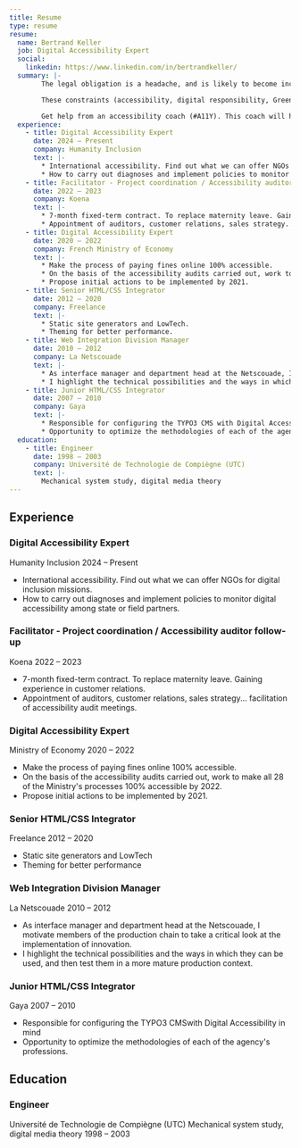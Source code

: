 ```yaml
---
title: Resume
type: resume
resume: 
  name: Bertrand Keller
  job: Digital Accessibility Expert
  social: 
    linkedin: https://www.linkedin.com/in/bertrandkeller/
  summary: |-
        The legal obligation is a headache, and is likely to become increasingly restrictive. 

        These constraints (accessibility, digital responsibility, GreenIT, security, data protection, etc.) are designed to drive digital services upmarket. How do you establish this strategy?  

        Get help from an accessibility coach (#A11Y). This coach will help you to understand the legal texts more clearly, keep an eye on think tanks to anticipate new constraints, or train your teams to become autonomous.
  experience:
    - title: Digital Accessibility Expert
      date: 2024 – Present
      company: Humanity Inclusion
      text: |-
        * International accessibility. Find out what we can offer NGOs for digital inclusion missions.
        * How to carry out diagnoses and implement policies to monitor digital accessibility among state or field partners.
    - title: Facilitator - Project coordination / Accessibility auditor follow-up
      date: 2022 – 2023 
      company: Koena
      text: |-    
        * 7-month fixed-term contract. To replace maternity leave. Gaining experience in customer relations.
        * Appointment of auditors, customer relations, sales strategy... facilitation of accessibility audit meetings.
    - title: Digital Accessibility Expert
      date: 2020 – 2022 
      company: French Ministry of Economy
      text: |-
        * Make the process of paying fines online 100% accessible.
        * On the basis of the accessibility audits carried out, work to make all 28 of the Ministry's processes 100% accessible by 2022.
        * Propose initial actions to be implemented by 2021.
    - title: Senior HTML/CSS Integrator
      date: 2012 – 2020 
      company: Freelance
      text: |-
        * Static site generators and LowTech.
        * Theming for better performance.
    - title: Web Integration Division Manager
      date: 2010 – 2012 
      company: La Netscouade
      text: |-
        * As interface manager and department head at the Netscouade, I motivate members of the production chain to take a critical look at the implementation of innovation.
        * I highlight the technical possibilities and the ways in which they can be used, and then test them in a more mature production context.
    - title: Junior HTML/CSS Integrator
      date: 2007 – 2010
      company: Gaya
      text: |-
        * Responsible for configuring the TYPO3 CMS with Digital Accessibility in mind.
        * Opportunity to optimize the methodologies of each of the agency's professions.
  education:
    - title: Engineer 
      date: 1998 – 2003 
      company: Université de Technologie de Compiègne (UTC) 
      text: |-
        Mechanical system study, digital media theory 
---
```


Experience
----------

### Digital Accessibility Expert

Humanity Inclusion 2024 – Present

*   International accessibility. Find out what we can offer NGOs for digital inclusion missions.
*   How to carry out diagnoses and implement policies to monitor digital accessibility among state or field partners.

### Facilitator - Project coordination / Accessibility auditor follow-up

Koena 2022 – 2023

*   7-month fixed-term contract. To replace maternity leave. Gaining experience in customer relations.
*   Appointment of auditors, customer relations, sales strategy... facilitation of accessibility audit meetings.

### Digital Accessibility Expert

Ministry of Economy 2020 – 2022

*   Make the process of paying fines online 100% accessible.
*   On the basis of the accessibility audits carried out, work to make all 28 of the Ministry's processes 100% accessible by 2022.
*   Propose initial actions to be implemented by 2021.

### Senior HTML/CSS Integrator

Freelance 2012 – 2020

*   Static site generators and LowTech
*   Theming for better performance

### Web Integration Division Manager

La Netscouade 2010 – 2012

*   As interface manager and department head at the Netscouade, I motivate members of the production chain to take a critical look at the implementation of innovation.
*   I highlight the technical possibilities and the ways in which they can be used, and then test them in a more mature production context.

### Junior HTML/CSS Integrator

Gaya 2007 – 2010

*   Responsible for configuring the TYPO3 CMSwith Digital Accessibility in mind
*   Opportunity to optimize the methodologies of each of the agency's professions.

Education
---------

### Engineer

Université de Technologie de Compiègne (UTC) Mechanical system study, digital media theory 1998 – 2003